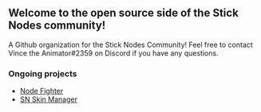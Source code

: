 ## Welcome to the open source side of the Stick Nodes community!

A Github organization for the Stick Nodes Community! Feel free to contact Vince the Animator#2359 on Discord if you have any questions.

### Ongoing projects

- [Node Fighter](https://sncommunity.github.io/NodeFighter/)
- [SN Skin Manager](https://sncommunity.github.io/SNSkinManager/)
